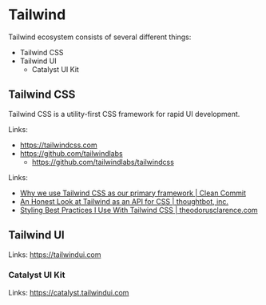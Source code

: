# Tailwind

Tailwind ecosystem consists of several different things:

- Tailwind CSS
- Tailwind UI
  - Catalyst UI Kit

## Tailwind CSS

Tailwind CSS is a utility-first CSS framework for rapid UI development.

Links:

- <https://tailwindcss.com>
- <https://github.com/tailwindlabs>
  - <https://github.com/tailwindlabs/tailwindcss>

Links:

- [Why we use Tailwind CSS as our primary framework | Clean Commit](https://cleancommit.io/blog/why-we-use-tailwind-css-as-our-primary-framework)
- [An Honest Look at Tailwind as an API for CSS | thoughtbot, inc.](https://thoughtbot.com/blog/an-honest-look-at-tailwind-as-an-api-for-css)
- [Styling Best Practices I Use With Tailwind CSS | theodorusclarence.com](https://theodorusclarence.com/blog/tailwindcss-best-practice)

## Tailwind UI

Links: <https://tailwindui.com>

### Catalyst UI Kit

Links: <https://catalyst.tailwindui.com>
